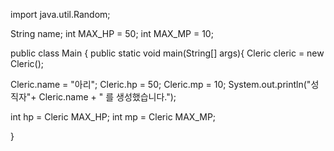 import java.util.Random;

String name;
int MAX_HP = 50;
int MAX_MP = 10;

public class Main {
 public static void main(String[] args){
Cleric cleric = new Cleric();

Cleric.name = "아리";
Cleric.hp = 50;
Cleric.mp = 10;
System.out.println("성직자"+ Cleric.name + " 를 생성했습니다.");


int hp = Cleric MAX_HP;
int mp = Cleric MAX_MP;

}
